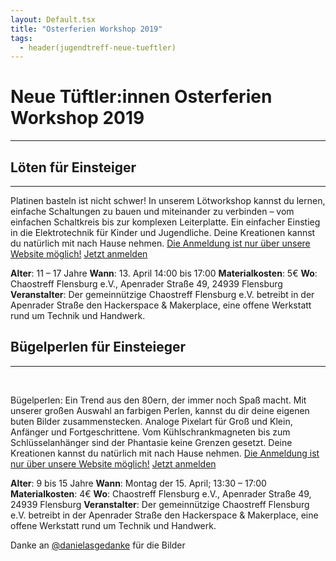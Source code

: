 ```yaml
---
layout: Default.tsx
title: "Osterferien Workshop 2019"
tags:
  - header(jugendtreff-neue-tueftler)
---
```


# Neue Tüftler:innen Osterferien Workshop 2019

---

## Löten für Einsteiger

---

Platinen basteln ist nicht schwer! In unserem Lötworkshop kannst du lernen,
einfache Schaltungen zu bauen und miteinander zu verbinden – vom einfachen
Schaltkreis bis zur komplexen Leiterplatte. Ein einfacher Einstieg in die
Elektrotechnik für Kinder und Jugendliche. Deine Kreationen kannst du natürlich
mit nach Hause nehmen.
[Die Anmeldung ist nur über unsere Website möglich!](https://tickets.chaostreff-flensburg.de/ctfl/osterferien-loeten/)
<a class="btn btn-primary my-2" href="https://tickets.chaostreff-flensburg.de/ctfl/osterferien-loeten/">Jetzt
anmelden</a>

**Alter**: 11 – 17 Jahre **Wann**: 13. April 14:00 bis 17:00 **Materialkosten**:
5€ **Wo**: Chaostreff Flensburg e.V., Apenrader Straße 49, 24939 Flensburg
**Veranstalter**: Der gemeinnützige Chaostreff Flensburg e.V. betreibt in der
Apenrader Straße den Hackerspace & Makerplace, eine offene Werkstatt rund um
Technik und Handwerk.

## Bügelperlen für Einsteieger

---

<br>

Bügelperlen: Ein Trend aus den 80ern, der immer noch Spaß macht. Mit unserer
großen Auswahl an farbigen Perlen, kannst du dir deine eigenen buten Bilder
zusammenstecken. Analoge Pixelart für Groß und Klein, Anfänger und
Fortgeschrittene. Vom Kühlschrankmagneten bis zum Schlüsselanhänger sind der
Phantasie keine Grenzen gesetzt. Deine Kreationen kannst du natürlich mit nach
Hause nehmen.
[Die Anmeldung ist nur über unsere Website möglich!](https://tickets.chaostreff-flensburg.de/ctfl/osterferien-loeten/)
<a class="btn btn-primary my-2" href="https://tickets.chaostreff-flensburg.de/ctfl/osterferien-loeten/">Jetzt
anmelden</a>

**Alter**: 9 bis 15 Jahre **Wann**: Montag der 15. April; 13:30 – 17:00
**Materialkosten**: 4€ **Wo**: Chaostreff Flensburg e.V., Apenrader Straße 49,
24939 Flensburg **Veranstalter**: Der gemeinnützige Chaostreff Flensburg e.V.
betreibt in der Apenrader Straße den Hackerspace & Makerplace, eine offene
Werkstatt rund um Technik und Handwerk.

Danke an [@danielasgedanke](https://twitter.com/danielasgedanke) für die Bilder
